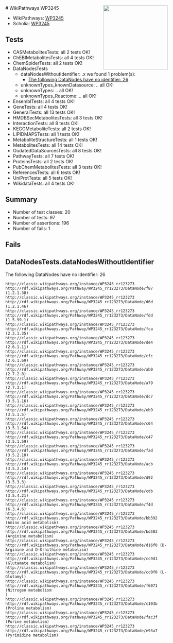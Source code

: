 <img style="float: right; width: 200px" src="https://upload.wikimedia.org/wikipedia/commons/thumb/8/83/Wplogo_with_text_500.png/640px-Wplogo_with_text_500.png" />
# WikiPathways WP3245

* WikiPathways: [WP3245](https://wikipathways.org/pathways/WP3245)
* Scholia: [WP3245](https://scholia.toolforge.org/wikipathways/WP3245)
## Tests
* CASMetabolitesTests: all 2 tests OK!
* ChEBIMetabolitesTests: all 4 tests OK!
* ChemSpiderTests: all 2 tests OK!
* DataNodesTests
    * dataNodesWithoutIdentifier: .x we found 1 problem(s):
        * [The following DataNodes have no identifier: 26](#8792c4b5)
    * unknownTypes_knownDatasource: .. all OK!
    * unknownTypes: .. all OK!
    * unknownTypes_Reactome: .. all OK!
* EnsemblTests: all 4 tests OK!
* GeneTests: all 4 tests OK!
* GeneralTests: all 13 tests OK!
* HMDBSecMetabolitesTests: all 3 tests OK!
* InteractionTests: all 8 tests OK!
* KEGGMetaboliteTests: all 2 tests OK!
* LIPIDMAPSTests: all 1 tests OK!
* MetaboliteStructureTests: all 1 tests OK!
* MetabolitesTests: all 14 tests OK!
* OudatedDataSourcesTests: all 8 tests OK!
* PathwayTests: all 7 tests OK!
* ProteinsTests: all 2 tests OK!
* PubChemMetabolitesTests: all 3 tests OK!
* ReferencesTests: all 6 tests OK!
* UniProtTests: all 5 tests OK!
* WikidataTests: all 4 tests OK!


## Summary

* Number of test classes: 20
* Number of tests: 97
* Number of assertions: 196
* Number of fails: 1

## Fails

<a name="8792c4b5" />

## DataNodesTests.dataNodesWithoutIdentifier

The following DataNodes have no identifier: 26
```
http://classic.wikipathways.org/instance/WP3245_rr123273 http://rdf.wikipathways.org/Pathway/WP3245_rr123273/DataNode/f87 (1.2.1.38)
http://classic.wikipathways.org/instance/WP3245_rr123273 http://rdf.wikipathways.org/Pathway/WP3245_rr123273/DataNode/d6d (1.2.1.46)
http://classic.wikipathways.org/instance/WP3245_rr123273 http://rdf.wikipathways.org/Pathway/WP3245_rr123273/DataNode/fdd (1.5.99.1)
http://classic.wikipathways.org/instance/WP3245_rr123273 http://rdf.wikipathways.org/Pathway/WP3245_rr123273/DataNode/fca (2.3.1.35)
http://classic.wikipathways.org/instance/WP3245_rr123273 http://rdf.wikipathways.org/Pathway/WP3245_rr123273/DataNode/de4 (2.6.1.11)
http://classic.wikipathways.org/instance/WP3245_rr123273 http://rdf.wikipathways.org/Pathway/WP3245_rr123273/DataNode/cfc (2.6.1.69)
http://classic.wikipathways.org/instance/WP3245_rr123273 http://rdf.wikipathways.org/Pathway/WP3245_rr123273/DataNode/ab0 (2.7.2.8)
http://classic.wikipathways.org/instance/WP3245_rr123273 http://rdf.wikipathways.org/Pathway/WP3245_rr123273/DataNode/a79 (2.7.3.1)
http://classic.wikipathways.org/instance/WP3245_rr123273 http://rdf.wikipathways.org/Pathway/WP3245_rr123273/DataNode/dc7 (3.5.1.16)
http://classic.wikipathways.org/instance/WP3245_rr123273 http://rdf.wikipathways.org/Pathway/WP3245_rr123273/DataNode/eb9 (3.5.1.5)
http://classic.wikipathways.org/instance/WP3245_rr123273 http://rdf.wikipathways.org/Pathway/WP3245_rr123273/DataNode/c64 (3.5.1.54)
http://classic.wikipathways.org/instance/WP3245_rr123273 http://rdf.wikipathways.org/Pathway/WP3245_rr123273/DataNode/c47 (3.5.1.59)
http://classic.wikipathways.org/instance/WP3245_rr123273 http://rdf.wikipathways.org/Pathway/WP3245_rr123273/DataNode/fad (3.5.2.10)
http://classic.wikipathways.org/instance/WP3245_rr123273 http://rdf.wikipathways.org/Pathway/WP3245_rr123273/DataNode/acb (3.5.2.14)
http://classic.wikipathways.org/instance/WP3245_rr123273 http://rdf.wikipathways.org/Pathway/WP3245_rr123273/DataNode/d92 (3.5.3.3)
http://classic.wikipathways.org/instance/WP3245_rr123273 http://rdf.wikipathways.org/Pathway/WP3245_rr123273/DataNode/cdb (3.5.4.21)
http://classic.wikipathways.org/instance/WP3245_rr123273 http://rdf.wikipathways.org/Pathway/WP3245_rr123273/DataNode/f4d (6.3.4.6)
http://classic.wikipathways.org/instance/WP3245_rr123273 http://rdf.wikipathways.org/Pathway/WP3245_rr123273/DataNode/bb392 (Amino acid metabolism)
http://classic.wikipathways.org/instance/WP3245_rr123273 http://rdf.wikipathways.org/Pathway/WP3245_rr123273/DataNode/bd583 (Arginine metabolism)
http://classic.wikipathways.org/instance/WP3245_rr123273 http://rdf.wikipathways.org/Pathway/WP3245_rr123273/DataNode/d16f0 (D-Arginine and D-Ornithine metabolism)
http://classic.wikipathways.org/instance/WP3245_rr123273 http://rdf.wikipathways.org/Pathway/WP3245_rr123273/DataNode/cc9d1 (Glutamate metabolism)
http://classic.wikipathways.org/instance/WP3245_rr123273 http://rdf.wikipathways.org/Pathway/WP3245_rr123273/DataNode/cc0f0 (L-Glutamyl)
http://classic.wikipathways.org/instance/WP3245_rr123273 http://rdf.wikipathways.org/Pathway/WP3245_rr123273/DataNode/f6071 (Nitrogen metabolism
)
http://classic.wikipathways.org/instance/WP3245_rr123273 http://rdf.wikipathways.org/Pathway/WP3245_rr123273/DataNode/c103b (Proline metabolism)
http://classic.wikipathways.org/instance/WP3245_rr123273 http://rdf.wikipathways.org/Pathway/WP3245_rr123273/DataNode/fac3f (Purine metabolism)
http://classic.wikipathways.org/instance/WP3245_rr123273 http://rdf.wikipathways.org/Pathway/WP3245_rr123273/DataNode/e93a7 (Pyrimidine metabolism)
```

